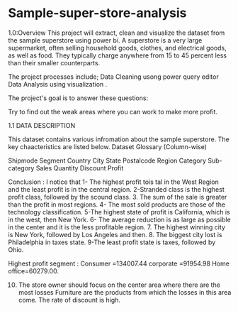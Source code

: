 # Sample-super-store-analysis
1.0:Overview 
This project will extract, clean and visualize the dataset from the sample superstore using power bi. A superstore is a very large supermarket, often selling household goods, clothes, and electrical goods, as well as food. They typically charge anywhere from 15 to 45 percent less than their smaller counterparts.

 The project processes include;
Data Cleaning usong power query editor
Data Analysis using visualization .

The project's goal is to answer these questions:

Try to find out the weak areas where you can work to make more profit.

1.1 DATA DESCRIPTION

This dataset contains various infromation about the sample superstore. The key chaacteristics are listed below. Dataset Glossary (Column-wise)

Shipmode
Segment
Country
City
State
Postalcode
Region
Category
Sub-category
Sales
Quantity
Discount
Profit

Conclusion :
I notice that 
1- The highest profit tois tal in the West Region
and the least profit is  in the central region.
2-Stranded class is the highest profit class, followed by the scound class.
3. The sum of the sale is greater than the profit in most regions.
4- The most sold products are those of the technology classification.
5-The highest state of profit is California, which is in the west, then New York.
6- The average reduction is as large as possible in the center and it is the less profitable region.
7. The highest winning city is New York, followed by Los Angeles and then.
8. The biggest city lost is Philadelphia in taxes state.
9-The least profit state is taxes, followed by Ohio.

Highest profit segment :
Consumer =134007.44
corporate =91954.98
Home office=60279.00.

10. The store owner should focus on the center area where there are the most losses
Furniture  are the products from which the losses in this area come.
The rate of discount is high.
